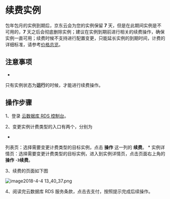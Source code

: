 # 续费实例

包年包月的实例到期后，京东云会为您的实例保留 **7** 天，但是在此期间实例是不可用的，**7** 天之后会彻底删除实例；建议在实例到期前进行相关的续费操作，确保实例一直可用；续费时候不支持进行配置变更，只能延长实例的到期时间，计费的详细标准，请参考[价格总览](https://www.jdcloud.com/help/detail/74/isCatalog/1)。

## 注意事项

* 
只有实例状态为**运行**的时候，才能进行续费操作。

## 操作步骤

1、登录 [云数据库 RDS 控制台](https://rds-console.jdcloud.com/database)。

2、变更实例计费类型的入口有两个，分别为

* 
列表页：选择需要变更计费类型的目标实例，点击 **操作** 这一列的 **续费**。
* 
实例详情页：选择需要变更计费类型的目标实例，进入到实例详情页，点击页面右上角的 **操作** -》**续费**。

3、续费的页面如下图

![image2018-4-4 13_40_37.png](https://img1.jcloudcs.com/cms/fab1d66b-e027-41c7-bd1b-91ba6f7950f920180404134106.png)

4、阅读完云数据库 RDS 服务条款，点击去支付，按照提示完成后续操作。